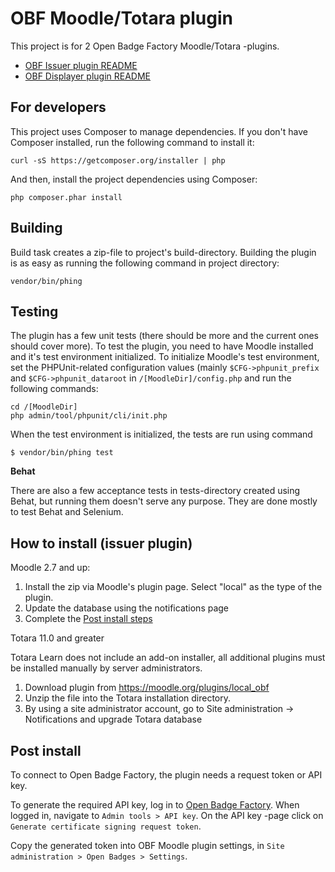 OBF Moodle/Totara plugin
=================

This project is for 2 Open Badge Factory Moodle/Totara -plugins.

- [OBF Issuer plugin README](src/local/obf/README.md)
- [OBF Displayer plugin README](src/blocks/obf_displayer/README.md)

For developers
--------

This project uses Composer to manage dependencies. If you don't have Composer
installed, run the following command to install it:

    curl -sS https://getcomposer.org/installer | php

And then, install the project dependencies using Composer:

    php composer.phar install

Building
--------

Build task creates a zip-file to project's build-directory. Building the plugin
is as easy as running the following command in project directory:

    vendor/bin/phing

Testing
-------

The plugin has a few unit tests (there should be more and the current ones
should cover more). To test the plugin, you need to have Moodle installed and
it's test environment initialized. To initialize Moodle's test environment, set
the PHPUnit-related configuration values (mainly `$CFG->phpunit_prefix` and
`$CFG->phpunit_dataroot` in `/[MoodleDir]/config.php` and run the following
commands:

    cd /[MoodleDir]
    php admin/tool/phpunit/cli/init.php

When the test environment is initialized, the tests are run using command

    $ vendor/bin/phing test

**Behat**

There are also a few acceptance tests in tests-directory created using Behat,
but running them doesn't serve any purpose. They are done mostly to test Behat
and Selenium.

How to install (issuer plugin)
--------------

Moodle 2.7 and up:

1. Install the zip via Moodle's plugin page. Select "local" as the type of the plugin.
2. Update the database using the notifications page
3. Complete the [Post install steps](README.md#post-install)

Totara 11.0 and greater

Totara Learn does not include an add-on installer, all additional plugins must be installed manually by server administrators. 

1. Download plugin from https://moodle.org/plugins/local_obf
2. Unzip the file into the Totara installation directory. 
3. By using a site administrator account, go to Site administration → Notifications and upgrade Totara database


Post install
------------

To connect to Open Badge Factory, the plugin needs a request token or API key.

To generate the required API key, log in to [Open Badge Factory](https://openbadgefactory.com).
When logged in, navigate to `Admin tools > API key`.
On the API key -page click on `Generate certificate signing request token`.

Copy the generated token into OBF Moodle plugin settings,
in `Site administration > Open Badges > Settings`.
